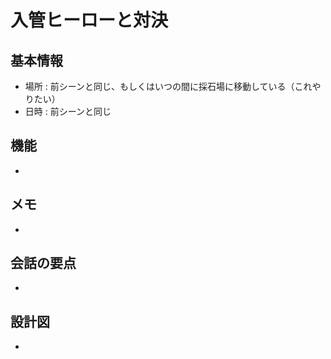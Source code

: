 # 入管ヒーローと対決
## 基本情報
* 場所 : 前シーンと同じ、もしくはいつの間に採石場に移動している（これやりたい）
* 日時 : 前シーンと同じ

## 機能
* 

## メモ
* 

## 会話の要点
* 


## 設計図
* 

